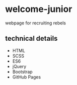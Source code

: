 # welcome-junior
webpage for recruiting rebels

## technical details
- HTML
- SCSS
- ES6
- jQuery
- Bootstrap
- GitHub Pages
